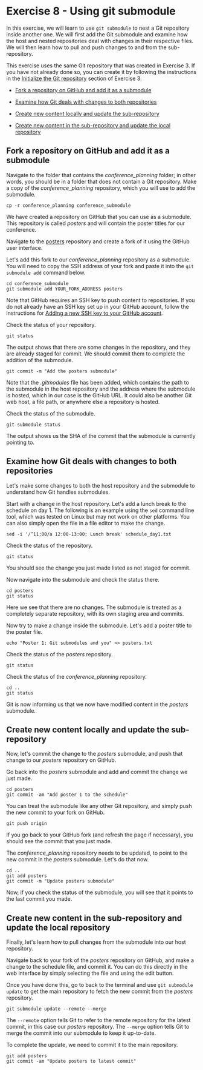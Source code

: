# Exercise 8 - Using git submodule

In this exercise, we will learn to use `git submodule` to nest a Git repository inside another one. We will first add the Git submodule and examine how the host and nested repositories deal with changes in their respective files. We will then learn how to pull and push changes to and from the sub-repository.

This exercise uses the same Git repository that was created in Exercise 3. If you have not already done so, you can create it by following the instructions in the [Initialize the Git repository](./Exercise_3_gitignore.md#initialize) section of Exercise 3.

* [Fork a repository on GitHub and add it as a submodule](#submodule)

* [Examine how Git deals with changes to both repositories](#examine)

* [Create new content locally and update the sub-repository](#push)

* [Create new content in the sub-repository and update the local repository](#pull)

## Fork a repository on GitHub and add it as a submodule <a name="submodule"></a>

Navigate to the folder that contains the *conference_planning* folder; in other words, you should be in a folder that does not contain a Git repository. Make a copy of the *conference_planning* repository, which you will use to add the submodule.

```plaintext
cp -r conference_planning conference_submodule
```

We have created a repository on GitHub that you can use as a submodule. This repository is called *posters* and will contain the poster titles for our conference.

Navigate to the [posters](https://github.com/AnnikaLau/posters) repository and create a fork of it using the GitHub user interface.

Let's add this fork to our *conference_planning* repository as a submodule. You will need to copy the SSH address of your fork and paste it into the `git submodule add` command below.

```plaintext
cd conference_submodule
git submodule add YOUR_FORK_ADDRESS posters
```

Note that GitHub requires an SSH key to push content to repositories. If you do not already have an SSH key set up in your GitHub account, follow the instructions for [Adding a new SSH key to your GitHub account](https://docs.github.com/en/authentication/connecting-to-github-with-ssh/adding-a-new-ssh-key-to-your-github-account).

Check the status of your repository.

```plaintext
git status
```

The output shows that there are some changes in the repository, and they are already staged for commit. We should commit them to complete the addition of the submodule.

```plaintext
git commit -m "Add the posters submodule"
```

Note that the *.gitmodules* file has been added, which contains the path to the submodule in the host repository and the address where the submodule is hosted, which in our case is the GitHub URL. It could also be another Git web host, a file path, or anywhere else a repository is hosted.

Check the status of the submodule.

```plaintext
git submodule status
```

The output shows us the SHA of the commit that the submodule is currently pointing to.  

## Examine how Git deals with changes to both repositories <a name="examine"></a>

Let's make some changes to both the host repository and the submodule to understand how Git handles submodules.

Start with a change in the host repository. Let's add a lunch break to the schedule on day 1. The following is an example using the `sed` command line tool, which was tested on Linux but may not work on other platforms. You can also simply open the file in a file editor to make the change.


```plaintext
sed -i '/^11:00/a 12:00-13:00: Lunch break' schedule_day1.txt
```

Check the status of the repository.

```plaintext
git status
```

You should see the change you just made listed as not staged for commit.

Now navigate into the submodule and check the status there.

```plaintext
cd posters
git status
```

Here we see that there are no changes. The submodule is treated as a completely separate repository, with its own staging area and commits.

Now try to make a change inside the submodule. Let's add a poster title to the poster file.

```plaintext
echo "Poster 1: Git submodules and you" >> posters.txt
```

Check the status of the *posters* repository.

```plaintext
git status
```

Check the status of the *conference_planning* repository.

```plaintext
cd ..
git status
```

Git is now informing us that we now have modified content in the *posters* submodule.

## Create new content locally and update the sub-repository <a name="push"></a>
Now, let's commit the change to the *posters* submodule, and push that change to our *posters* repository on GitHub.

Go back into the *posters* submodule and add and commit the change we just made.

```plaintext
cd posters
git commit -am "Add poster 1 to the schedule"
```

You can treat the submodule like any other Git repository, and simply push the new commit to your fork on GitHub.

```plaintext
git push origin
```

If you go back to your GitHub fork (and refresh the page if necessary), you should see the commit that you just made.

The *conference_planning* repository needs to be updated, to point to the new commit in the *posters* submodule. Let's do that now.

```plaintext
cd ..
git add posters
git commit -m "Update posters submodule"
```

Now, if you check the status of the submodule, you will see that it points to the last commit you made.

## Create new content in the sub-repository and update the local repository <a name="pull"></a>

Finally, let's learn how to pull changes from the submodule into our host repository.

Navigate back to your fork of the *posters* repository on GitHub, and make a change to the schedule file, and commit it. You can do this directly in the web interface by simply selecting the file and using the edit button.

Once you have done this, go to back to the terminal and use `git submodule update` to get the main repository to fetch the new commit from the *posters* repository.

```plaintext
git submodule update --remote --merge
```

The `--remote` option tells Git to refer to the remote repository for the latest commit, in this case our *posters* repository. The `--merge` option tells Git to merge the commit into our submodule to keep it up-to-date.

To complete the update, we need to commit it to the main repository.

```plaintext
git add posters
git commit -am "Update posters to latest commit"
```
